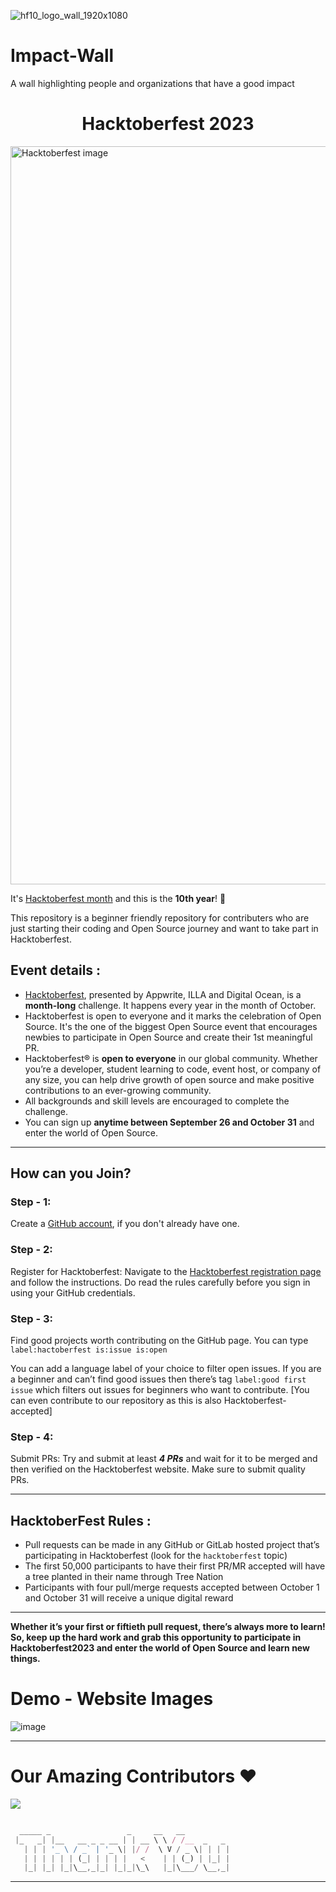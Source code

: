 ![hf10_logo_wall_1920x1080](https://github.com/MedouneSGB/Impact-Wall/assets/40875400/46c28d0e-c595-437d-9bad-f70bbbc74ed9)

# Impact-Wall
A wall highlighting people and organizations that have a good impact


<h1 align="center"> Hacktoberfest 2023 </h1>

<img width="1181" alt="Hacktoberfest image" src="https://hacktoberfest.com/_next/static/media/opengraph.e5fafe07.png">

It's [Hacktoberfest month](https://hacktoberfest.com) and this is the **10th year**! 🥳

This repository is a beginner friendly repository for contributers who are just starting their coding and Open Source journey and want to take part in Hacktoberfest.

## Event details :

- [Hacktoberfest](https://hacktoberfest.com/), presented by Appwrite, ILLA and Digital Ocean, is a **month-long** challenge. It happens every year in the month of October.
- Hacktoberfest is open to everyone and it marks the celebration of Open Source. It's the one of the biggest Open Source event that encourages newbies to participate in Open Source and create their 1st meaningful PR.
- Hacktoberfest® is **open to everyone** in our global community. Whether you’re a developer, student learning to code, event host, or company of any size, you can help drive growth of open source and make positive contributions to an ever-growing community.
- All backgrounds and skill levels are encouraged to complete the challenge.
- You can sign up **anytime between September 26 and October 31** and enter the world of Open Source.

---

## How can you Join?

### Step - 1:

Create a [GitHub account](https://github.com/signup?ref_cta=Sign+up&ref_loc=header+logged+out&ref_page=%2F&source=header-home), if you don't already have one.

### Step - 2:

Register for Hacktoberfest: Navigate to the [Hacktoberfest registration page](https://hacktoberfest.com/) and follow the instructions. Do read the rules carefully before you sign in using your GitHub credentials.

### Step - 3:

Find good projects worth contributing on the GitHub page. You can type `label:hactoberfest is:issue is:open`

You can add a language label of your choice to filter open issues. If you are a beginner and can’t find good issues then there’s tag `label:good first issue` which filters out issues for beginners who want to contribute.
[You can even contribute to our repository as this is also Hacktoberfest-accepted]

### Step - 4:

Submit PRs: Try and submit at least **_4 PRs_** and wait for it to be merged and then verified on the Hacktoberfest website. Make sure to submit quality PRs.

---

## HacktoberFest Rules :

- Pull requests can be made in any GitHub or GitLab hosted project that’s participating in Hacktoberfest (look for the `hacktoberfest` topic)
- The first 50,000 participants to have their first PR/MR accepted will have a tree planted in their name through Tree Nation
- Participants with four pull/merge requests accepted between October 1 and October 31 will receive a unique digital reward

---

**Whether it’s your first or fiftieth pull request, there’s always more to learn! So, keep up the hard work and grab this opportunity to participate in Hacktoberfest2023 and enter the world of Open Source and learn new things.**


# Demo - Website Images
![image](https://github.com/MedouneSGB/Impact-Wall/assets/40875400/a111d995-1dae-45b4-ad99-e4620e880a1c)

---

# Our Amazing Contributors ❤️

<a href="https://github.com/MedouneSGB/Impact-Wall/graphs/contributors">
  <img src="https://contrib.rocks/image?repo=MedouneSGB/Impact-Wall" />
</a>


```javascript

  _____ _                 _     __   __
 |_   _| |__   __ _ _ __ | | __ \ \ / /__  _   _
   | | | '_ \ / _` | '_ \| |/ /  \ V / _ \| | | |
   | | | | | | (_| | | | |   <    | | (_) | |_| |
   |_| |_| |_|\__,_|_| |_|_|\_\   |_|\___/ \__,_|


```

---
